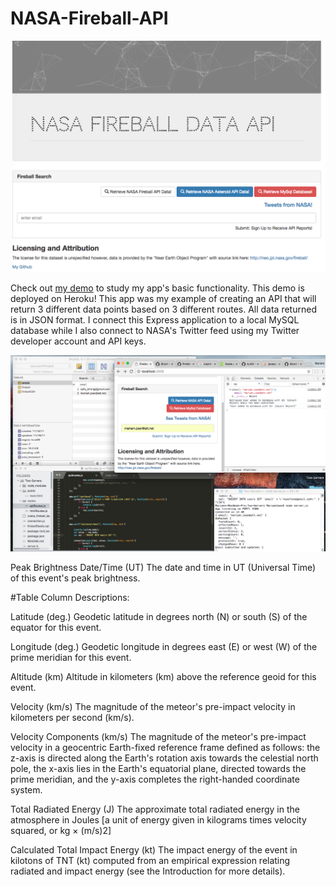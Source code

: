 # NASA-Fireball-API

![screenshot-app](screenshot2.png)

Check out [my demo](http://nasa-fireball-api.herokuapp.com/) to study my app's basic functionality. This demo is deployed on Heroku! This app was my example of creating an API that will return 3 different data points based on 3 different routes. All data returned is in JSON format. I connect this Express application to a local MySQL database while I also connect to NASA's Twitter feed using my Twitter developer account and API keys.

![screenshot sequelpro code](screenshot1.png)

Peak Brightness Date/Time (UT)
The date and time in UT (Universal Time) of this event's peak brightness.

#Table Column Descriptions: 

Latitude (deg.)
Geodetic latitude in degrees north (N) or south (S) of the equator for this event.

Longitude (deg.)
Geodetic longitude in degrees east (E) or west (W) of the prime meridian for this event.

Altitude (km)
Altitude in kilometers (km) above the reference geoid for this event.

Velocity (km/s)
The magnitude of the meteor's pre-impact velocity in kilometers per second (km/s).

Velocity Components (km/s)
The magnitude of the meteor's pre-impact velocity in a geocentric Earth-fixed reference frame defined as follows: the z-axis is directed along the Earth's rotation axis towards the celestial north pole, the x-axis lies in the Earth's equatorial plane, directed towards the prime meridian, and the y-axis completes the right-handed coordinate system.

Total Radiated Energy (J)
The approximate total radiated energy in the atmosphere in Joules [a unit of energy given in kilograms times velocity squared, or kg × (m/s)2]

Calculated Total Impact Energy (kt)
The impact energy of the event in kilotons of TNT (kt) computed from an empirical expression relating radiated and impact energy (see the Introduction for more details).

